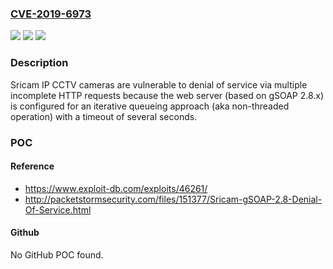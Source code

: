 ### [CVE-2019-6973](https://cve.mitre.org/cgi-bin/cvename.cgi?name=CVE-2019-6973)
![](https://img.shields.io/static/v1?label=Product&message=n%2Fa&color=blue)
![](https://img.shields.io/static/v1?label=Version&message=n%2Fa&color=blue)
![](https://img.shields.io/static/v1?label=Vulnerability&message=n%2Fa&color=brighgreen)

### Description

Sricam IP CCTV cameras are vulnerable to denial of service via multiple incomplete HTTP requests because the web server (based on gSOAP 2.8.x) is configured for an iterative queueing approach (aka non-threaded operation) with a timeout of several seconds.

### POC

#### Reference
- https://www.exploit-db.com/exploits/46261/
- http://packetstormsecurity.com/files/151377/Sricam-gSOAP-2.8-Denial-Of-Service.html

#### Github
No GitHub POC found.

